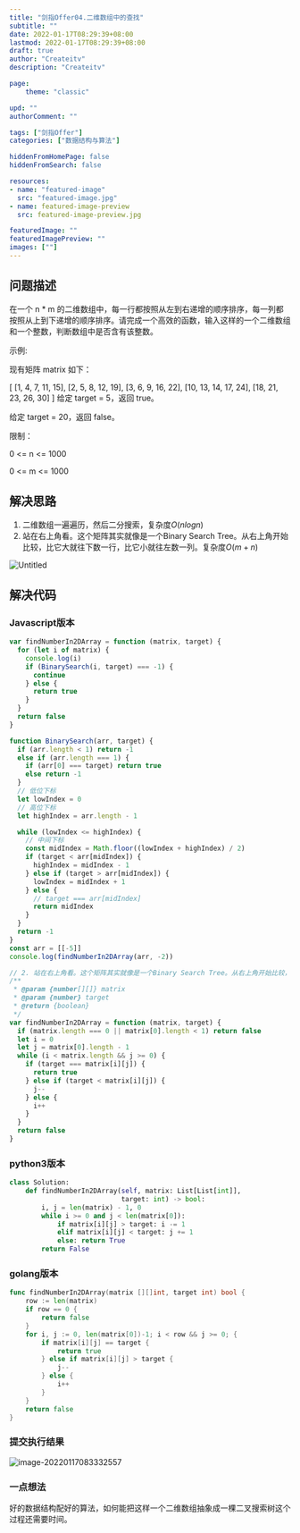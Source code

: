 ```yaml
---
title: "剑指Offer04.二维数组中的查找"
subtitle: ""
date: 2022-01-17T08:29:39+08:00
lastmod: 2022-01-17T08:29:39+08:00
draft: true
author: "Createitv"
description: "Createitv"

page:
    theme: "classic"

upd: ""
authorComment: ""

tags: ["剑指Offer"]
categories: ["数据结构与算法"]

hiddenFromHomePage: false
hiddenFromSearch: false

resources:
- name: "featured-image"
  src: "featured-image.jpg"
- name: featured-image-preview
  src: featured-image-preview.jpg

featuredImage: ""
featuredImagePreview: ""
images: [""]
---
```




## 问题描述

在一个 n * m 的二维数组中，每一行都按照从左到右递增的顺序排序，每一列都按照从上到下递增的顺序排序。请完成一个高效的函数，输入这样的一个二维数组和一个整数，判断数组中是否含有该整数。

示例:

现有矩阵 matrix 如下：

[ [1,   4,  7, 11, 15], [2,   5,  8, 12, 19], [3,   6,  9, 16, 22], [10, 13, 14, 17, 24], [18, 21, 23, 26, 30] ] 给定 target = 5，返回 true。

给定 target = 20，返回 false。

限制：

0 <= n <= 1000

0 <= m <= 1000

## 解决思路

1. 二维数组一遍遍历，然后二分搜索，复杂度$O(nlogn)$
2. 站在右上角看。这个矩阵其实就像是一个Binary Search Tree。从右上角开始比较，比它大就往下数一行，比它小就往左数一列。复杂度$O(m+n)$

![Untitled](https://s3-us-west-2.amazonaws.com/secure.notion-static.com/5371dfa8-53ab-4522-b170-0cb93ed0e1b9/Untitled.png)

## 解决代码

### Javascript版本

```jsx
var findNumberIn2DArray = function (matrix, target) {
  for (let i of matrix) {
    console.log(i)
    if (BinarySearch(i, target) === -1) {
      continue
    } else {
      return true
    }
  }
  return false
}

function BinarySearch(arr, target) {
  if (arr.length < 1) return -1
  else if (arr.length === 1) {
    if (arr[0] === target) return true
    else return -1
  }
  // 低位下标
  let lowIndex = 0
  // 高位下标
  let highIndex = arr.length - 1

  while (lowIndex <= highIndex) {
    // 中间下标
    const midIndex = Math.floor((lowIndex + highIndex) / 2)
    if (target < arr[midIndex]) {
      highIndex = midIndex - 1
    } else if (target > arr[midIndex]) {
      lowIndex = midIndex + 1
    } else {
      // target === arr[midIndex]
      return midIndex
    }
  }
  return -1
}
const arr = [[-5]]
console.log(findNumberIn2DArray(arr, -2))

// 2. 站在右上角看。这个矩阵其实就像是一个Binary Search Tree。从右上角开始比较，比它大就往下数一行，比它小就往左数一列。
/**
 * @param {number[][]} matrix
 * @param {number} target
 * @return {boolean}
 */
var findNumberIn2DArray = function (matrix, target) {
  if (matrix.length === 0 || matrix[0].length < 1) return false
  let i = 0
  let j = matrix[0].length - 1
  while (i < matrix.length && j >= 0) {
    if (target === matrix[i][j]) {
      return true
    } else if (target < matrix[i][j]) {
      j--
    } else {
      i++
    }
  }
  return false
}
```

### python3版本

```python
class Solution:
    def findNumberIn2DArray(self, matrix: List[List[int]],
                            target: int) -> bool:
        i, j = len(matrix) - 1, 0
        while i >= 0 and j < len(matrix[0]):
            if matrix[i][j] > target: i -= 1
            elif matrix[i][j] < target: j += 1
            else: return True
        return False
```

### golang版本

```go
func findNumberIn2DArray(matrix [][]int, target int) bool {
	row := len(matrix)
	if row == 0 {
		return false
	}
	for i, j := 0, len(matrix[0])-1; i < row && j >= 0; {
		if matrix[i][j] == target {
			return true
		} else if matrix[i][j] > target {
			j--
		} else {
			i++
		}
	}
	return false
}
```

### 提交执行结果

![image-20220117083332557](https://typora-1300715298.cos.ap-shanghai.myqcloud.com/uPic/image-20220117083332557.png)

### 一点想法

好的数据结构配好的算法，如何能把这样一个二维数组抽象成一棵二叉搜索树这个过程还需要时间。
